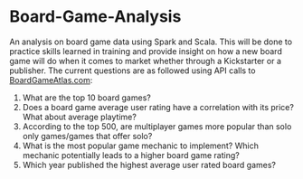 # Board-Game-Analysis
An analysis on board game data using Spark and Scala. This will be done to practice skills learned in training and provide insight on how a new board game will do when it comes to market whether through a Kickstarter or a publisher. The current questions are as followed using API calls to [BoardGameAtlas.com](https://www.boardgameatlas.com/):
1) What are the top 10 board games? 
2) Does a board game average user rating have a correlation with its price? What about average playtime?
3) According to the top 500, are multiplayer games more popular than solo only games/games that offer solo? 
4) What is the most popular game mechanic to implement? Which mechanic potentially leads to a higher board game rating?  
5) Which year published the highest average user rated board games?
